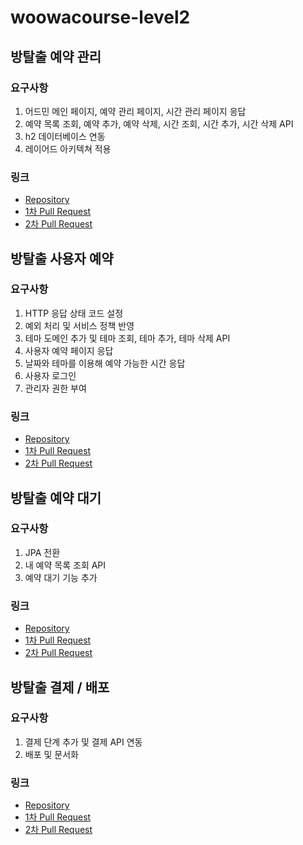 # woowacourse-level2

## 방탈출 예약 관리
### 요구사항
1. 어드민 메인 페이지, 예약 관리 페이지, 시간 관리 페이지 응답
2. 예약 목록 조회, 예약 추가, 예약 삭제, 시간 조회, 시간 추가, 시간 삭제 API
3. h2 데이터베이스 연동
4. 레이어드 아키텍쳐 적용
### 링크
- [Repository](https://github.com/woowacourse/spring-roomescape-admin)
- [1차 Pull Request](https://github.com/woowacourse/spring-roomescape-admin/pull/43)
- [2차 Pull Request](https://github.com/woowacourse/spring-roomescape-admin/pull/175)

## 방탈출 사용자 예약
### 요구사항
1. HTTP 응답 상태 코드 설정
2. 예외 처리 및 서비스 정책 반영
3. 테마 도메인 추가 및 테마 조회, 테마 추가, 테마 삭제 API
4. 사용자 예약 페이지 응답
5. 날짜와 테마를 이용해 예약 가능한 시간 응답
6. 사용자 로그인
7. 관리자 권한 부여
### 링크
- [Repository](https://github.com/woowacourse/spring-roomescape-member)
- [1차 Pull Request](https://github.com/woowacourse/spring-roomescape-member/pull/83)
- [2차 Pull Request](https://github.com/woowacourse/spring-roomescape-member/pull/159)

## 방탈출 예약 대기
### 요구사항
1. JPA 전환
2. 내 예약 목록 조회 API
3. 예약 대기 기능 추가
### 링크
- [Repository](https://github.com/woowacourse/spring-roomescape-waiting)
- [1차 Pull Request](https://github.com/woowacourse/spring-roomescape-waiting/pull/88)
- [2차 Pull Request](https://github.com/woowacourse/spring-roomescape-waiting/pull/164)

## 방탈출 결제 / 배포
### 요구사항
1. 결제 단계 추가 및 결제 API 연동
2. 배포 및 문서화
### 링크
- [Repository](https://github.com/woowacourse/spring-roomescape-payment)
- [1차 Pull Request](https://github.com/woowacourse/spring-roomescape-payment/pull/33)
- [2차 Pull Request](https://github.com/woowacourse/spring-roomescape-payment/pull/139)
